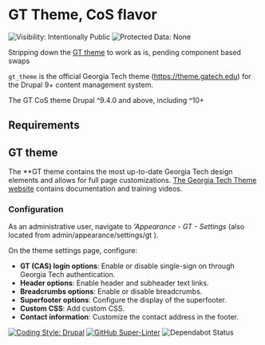 # GT Theme, CoS flavor
![Visibility: Intentionally Public](https://flat.badgen.net/badge/Visibility/Intentionally%20Public/orange)
![Protected Data: None](https://flat.badgen.net/badge/Protected%20Data/None/red)

Stripping down the [GT theme](https://github.gatech.edu/ICWebTeam/gt_theme) to work as is, pending component based swaps

`gt_theme` is the official Georgia Tech theme (https://theme.gatech.edu) for the Drupal 9+ content management system.

The GT CoS theme Drupal ^9.4.0 and above, including ^10+

## Requirements


## GT theme
The **GT theme contains the most up-to-date Georgia Tech design elements and allows for full page customizations. [The Georgia Tech Theme website](http://theme.gatech.edu/) contains documentation and training videos.

### Configuration
As an administrative user, navigate to *'Appearance - GT - Settings* (also located from admin/appearance/settings/gt ).

On the theme settings page, configure:

* **GT (CAS) login options**: Enable or disable single-sign on through Georgia Tech authentication.
* **Header options**: Enable header and subheader text links.
* **Breadcrumbs options**: Enable or disable breadcrumbs.
* **Superfooter options**: Configure the display of the superfooter.
* **Custom CSS**: Add custom CSS.
* **Contact information**: Customize the contact address in the footer.

[![Coding Style: Drupal](https://flat.badgen.net/badge/code%20style/Drupal/f2a)](https://www.drupal.org/docs/develop/standards/php/php-coding-standards)
[![GitHub Super-Linter](https://github.com/konfuzed/gtcos_drupal_theme/workflows/Lint%20Code%20Base/badge.svg)](https://github.com/marketplace/actions/super-linter)
![Dependabot Status](https://flat.badgen.net/github/dependabot/ubuntu/yaru)

